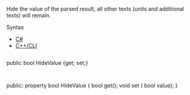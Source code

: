 Hide the value of the parsed result, all other texts (units and additional texts) will remain.

Syntax

* [C#](#i-syntax-CS)
* [C++/CLI](#i-syntax-CPP2005)

```
```
public bool HideValue {get; set;}
```
```

```
```
public:
property bool HideValue {
   bool get();
   void set (    bool value);
}
```
```

